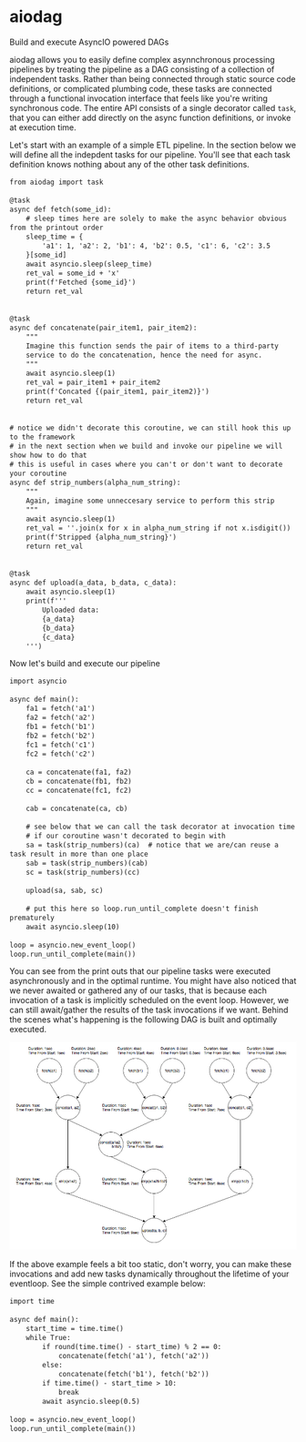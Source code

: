 # aiodag
Build and execute AsyncIO powered DAGs

aiodag allows you to easily define complex asynnchronous processing pipelines by treating the pipeline as a DAG consisting of a collection of independent tasks. Rather than being connected through static source code definitions, or complicated plumbing code, these tasks are connected through a functional invocation interface that feels like you're writing synchronous code. The entire API consists of a single decorator called `task`, that you can either add directly on the async function definitions, or invoke at execution time.

Let's start with an example of a simple ETL pipeline.
In the section below we will define all the indepdent tasks for our pipeline. You'll see that each task definition knows nothing about any of the other task definitions.
```
from aiodag import task

@task
async def fetch(some_id):
    # sleep times here are solely to make the async behavior obvious from the printout order
    sleep_time = {
        'a1': 1, 'a2': 2, 'b1': 4, 'b2': 0.5, 'c1': 6, 'c2': 3.5
    }[some_id]
    await asyncio.sleep(sleep_time)
    ret_val = some_id + 'x'
    print(f'Fetched {some_id}')
    return ret_val
    

@task
async def concatenate(pair_item1, pair_item2):
    """
    Imagine this function sends the pair of items to a third-party
    service to do the concatenation, hence the need for async.
    """
    await asyncio.sleep(1)
    ret_val = pair_item1 + pair_item2
    print(f'Concated {(pair_item1, pair_item2)}')
    return ret_val
    
    
# notice we didn't decorate this coroutine, we can still hook this up to the framework
# in the next section when we build and invoke our pipeline we will show how to do that
# this is useful in cases where you can't or don't want to decorate your coroutine
async def strip_numbers(alpha_num_string):
    """
    Again, imagine some unneccesary service to perform this strip
    """
    await asyncio.sleep(1)
    ret_val = ''.join(x for x in alpha_num_string if not x.isdigit())
    print(f'Stripped {alpha_num_string}')
    return ret_val


@task
async def upload(a_data, b_data, c_data):
    await asyncio.sleep(1)
    print(f'''
        Uploaded data:
        {a_data}
        {b_data}
        {c_data}
    ''')

```
Now let's build and execute our pipeline
```
import asyncio

async def main():
    fa1 = fetch('a1')
    fa2 = fetch('a2')
    fb1 = fetch('b1')
    fb2 = fetch('b2')
    fc1 = fetch('c1')
    fc2 = fetch('c2')
    
    ca = concatenate(fa1, fa2)
    cb = concatenate(fb1, fb2)
    cc = concatenate(fc1, fc2)
    
    cab = concatenate(ca, cb)
    
    # see below that we can call the task decorator at invocation time
    # if our coroutine wasn't decorated to begin with
    sa = task(strip_numbers)(ca)  # notice that we are/can reuse a task result in more than one place
    sab = task(strip_numbers)(cab)
    sc = task(strip_numbers)(cc)

    upload(sa, sab, sc)
    
    # put this here so loop.run_until_complete doesn't finish prematurely
    await asyncio.sleep(10)
    
loop = asyncio.new_event_loop()
loop.run_until_complete(main())
```

You can see from the print outs that our pipeline tasks were executed asynchronously and in the optimal runtime. You might have also noticed that we never awaited or gathered any of our tasks, that is because each invocation of a task is implicitly scheduled on the event loop. However, we can still await/gather the results of the task invocations if we want. Behind the scenes what's happening is the following DAG is built and optimally executed.

![alt text](https://github.com/aa1371/aiodag/blob/main/assets/PipelineDAG.png?raw=true)

If the above example feels a bit too static, don't worry, you can make these invocations and add new tasks dynamically throughout the lifetime of your eventloop. See the simple contrived example below:

```
import time

async def main():
    start_time = time.time()
    while True:
        if round(time.time() - start_time) % 2 == 0:
            concatenate(fetch('a1'), fetch('a2'))
        else:
            concatenate(fetch('b1'), fetch('b2'))
        if time.time() - start_time > 10:
            break
        await asyncio.sleep(0.5)
        
loop = asyncio.new_event_loop()
loop.run_until_complete(main())
```





